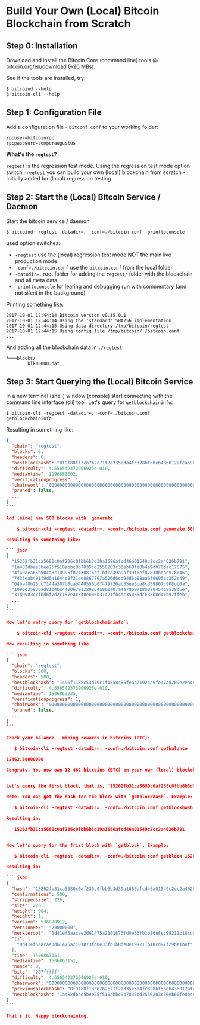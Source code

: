 # Build Your Own (Local) Bitcoin Blockchain from Scratch


## Step 0: Installation

Download and install the Bitcoin Core (command line) tools @ [bitcoin.org/en/download](https://bitcoin.org/en/download) (~20 MBs).

See if the tools are installed, try:

    $ bitcoind --help
    $ bitcoin-cli --help



## Step 1: Configuration File

Add a configuration file - `bitconf.conf` to your working folder:

    rpcuser=bitcoinrpc
    rpcpassword=semperaugustus


**What's the `regtest`?**

`regtest` is the regression test mode.
Using the regression test mode option switch `-regtest` you can
build your own (local) blockchain from scratch -
initially added for (local) regression testing.



## Step 2: Start the (Local) Bitcoin Service / Daemon

Start the bitcoin service / daemon

    $ bitcoind -regtest -datadir=. -conf=./bitcoin.conf -printtoconsole

used option switches:

- `-regtest` use the (local) regression test mode NOT the main live production mode
- `-conf=./bitcoin.conf`  use the `bitcoin.conf` from the local folder
- `-datadir=.` root folder for adding the `regtest/` folder with the blockchain and all meta data
- `-printtoconsole` for learing and debugging run with commentary (and not silent in the background)


Printing something like:

```
2017-10-01 12:44:14 Bitcoin version v0.15.0.1
2017-10-01 12:44:14 Using the 'standard' SHA256 implementation
2017-10-01 12:44:15 Using data directory /tmp/bitcoin/regtest
2017-10-01 12:44:15 Using config file /tmp/bitcoin/./bitcoin.conf
...

```

And adding all the blockchain data in `./regtest`:

```
└───blocks/
        blk00000.dat
```


## Step 3: Start Querying the (Local) Bitcoin Service 

In a new terminal (shell) window (console) 
start connecting with the command line interface (cli) tool.
Let's query for `getblockchaininfo`:

    $ bitcoin-cli -regtest -datadir=. -conf=./bitcoin.conf getblockchaininfo

Resulting in something like:

```` json
{
  "chain": "regtest",
  "blocks": 0,
  "headers": 0,
  "bestblockhash": "0f9188f13cb7b2c71f2a335e3a4fc328bf5beb436012afca590b1a11466e2206",
  "difficulty": 4.656542373906925e-010,
  "mediantime": 1296688602,
  "verificationprogress": 1,
  "chainwork": "0000000000000000000000000000000000000000000000000000000000000002",
  "pruned": false,
  ...
}
```

Add (mine) new 500 blocks with `generate`

    $ bitcoin-cli -regtest -datadir=. -conf=./bitcoin.conf generate 500

Resulting in something like:

``` json
[
  "15262fb31ca5680c0af236c0fbb6b3d39a1686afcd46a01549c2cc2a4626b791",
  "1a482dbae5bee25f510abbc9b7835cd2550203c36eb60fe0b4e9db76dac17075",
  "4f40aea65b50ca8c18995f07430816cf1bfca49a9af39f6ef87838bdbe978046",
  "7433eab491f9d6a1644e8f31ee8867707a526d6cd94d6b88aa6f9605cc252e49",
  "04baf8b25cc7144a307b8cab440555b07479f26ab55ee5ce8cd59807c908db0a",
  "1096d25836ad81d4bc44906791229264a961a07a4a7069718b028454c9a38c6e",
  "31d9983ccfbd6f2d2c157eac540ee06b31421fb4dc35065dce33b8d41b97ffeb",
  ...
]
```

Now let's retry query for `getblockchaininfo`:

    $ bitcoin-cli -regtest -datadir=. -conf=./bitcoin.conf getblockchaininfo

Now resulting in something like:

``` json
{
  "chain": "regtest",
  "blocks": 500,
  "headers": 500,
  "bestblockhash": "1496f1188c53d79c1f1858485feaa71924a9fe47a8209e2eacecd3b916a70245",
  "difficulty": 4.656542373906925e-010,
  "mediantime": 1506863235,
  "verificationprogress": 1,
  "chainwork": "00000000000000000000000000000000000000000000000000000000000003ea",
  "pruned": false,
  ...
}
```

Check your balance - mining rewards in bitcoins (BTC):

   $ bitcoin-cli -regtest -datadir=. -conf=./bitcoin.conf getbalance

12462.50000000

Congrats. You now own 12 462 bitcoins (BTC) on your own (local) blockchain.


Let's query the first block, that is, `15262fb31ca5680c0af236c0fbb6b3d39a1686afcd46a01549c2cc2a4626b791`:

Note: You can get the hash for the block with `getblockhash`. Example:

   $ bitcoin-cli -regtest -datadir=. -conf=./bitcoin.conf getblockhash 1

Resulting in:

   15262fb31ca5680c0af236c0fbb6b3d39a1686afcd46a01549c2cc2a4626b791


Now let's query for the frist block with `getblock`. Example:

   $ bitcoin-cli -regtest -datadir=. -conf=./bitcoin.conf getblock 15262fb31ca5680c0af236c0fbb6b3d39a1686afcd46a01549c2cc2a4626b791

Resulting in:

``` json
{
  "hash": "15262fb31ca5680c0af236c0fbb6b3d39a1686afcd46a01549c2cc2a4626b791",
  "confirmations": 500,
  "strippedsize": 226,
  "size": 226,
  "weight": 904,
  "height": 1,
  "version": 536870912,
  "versionHex": "20000000",
  "merkleroot": "0d41ef5aacae3d61475a2101873fd0e33fb1b8de8ec99211b18cd97f29be1bef",
  "tx": [
    "0d41ef5aacae3d61475a2101873fd0e33fb1b8de8ec99211b18cd97f29be1bef"
  ],
  "time": 1506863151,
  "mediantime": 1506863151,
  "nonce": 0,
  "bits": "207fffff",
  "difficulty": 4.656542373906925e-010,
  "chainwork": "0000000000000000000000000000000000000000000000000000000000000004",
  "previousblockhash": "0f9188f13cb7b2c71f2a335e3a4fc328bf5beb436012afca590b1a11466e2206",
  "nextblockhash": "1a482dbae5bee25f510abbc9b7835cd2550203c36eb60fe0b4e9db76dac17075"
}
```

That's it. Happy blockchaining.

